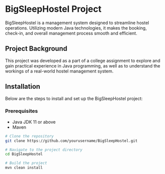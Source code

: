 # BigSleepHostel Project

BigSleepHostel is a management system designed to streamline hostel operations. Utilizing modern Java technologies, it makes the booking, check-in, and overall management process smooth and efficient.

## Project Background

This project was developed as a part of a college assignment to explore and gain practical experience in Java programming, as well as to understand the workings of a real-world hostel management system.

## Installation

Below are the steps to install and set up the BigSleepHostel project:

### Prerequisites

- Java JDK 11 or above
- Maven

```bash
# Clone the repository
git clone https://github.com/yourusername/BigSleepHostel.git

# Navigate to the project directory
cd BigSleepHostel

# Build the project
mvn clean install
